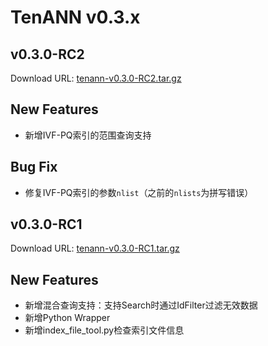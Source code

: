 # TenANN v0.3.x

## v0.3.0-RC2
Download URL: [tenann-v0.3.0-RC2.tar.gz](https://mirrors.tencent.com/repository/generic/doris_thirdparty/tenann-v0.3.0-RC2.tar.gz)

##  New Features
- 新增IVF-PQ索引的范围查询支持

## Bug Fix
- 修复IVF-PQ索引的参数`nlist`（之前的`nlists`为拼写错误）

## v0.3.0-RC1
Download URL: [tenann-v0.3.0-RC1.tar.gz](https://mirrors.tencent.com/repository/generic/doris_thirdparty/tenann-v0.3.0-RC1.tar.gz)

##  New Features
- 新增混合查询支持：支持Search时通过IdFilter过滤无效数据
- 新增Python Wrapper
- 新增index_file_tool.py检查索引文件信息
